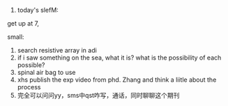 
1. today's slefM:

get up at 7, 


small:

1. search resistive array in adi
2. if i saw something on the sea, what it is? what is the possibility of each possible?
3. spinal air bag to use
4. xhs publish the exp video from phd. Zhang and think a liitle about the process
5. 完全可以问问yy，sms中qst咋写，通话，同时聊聊这个期刊

